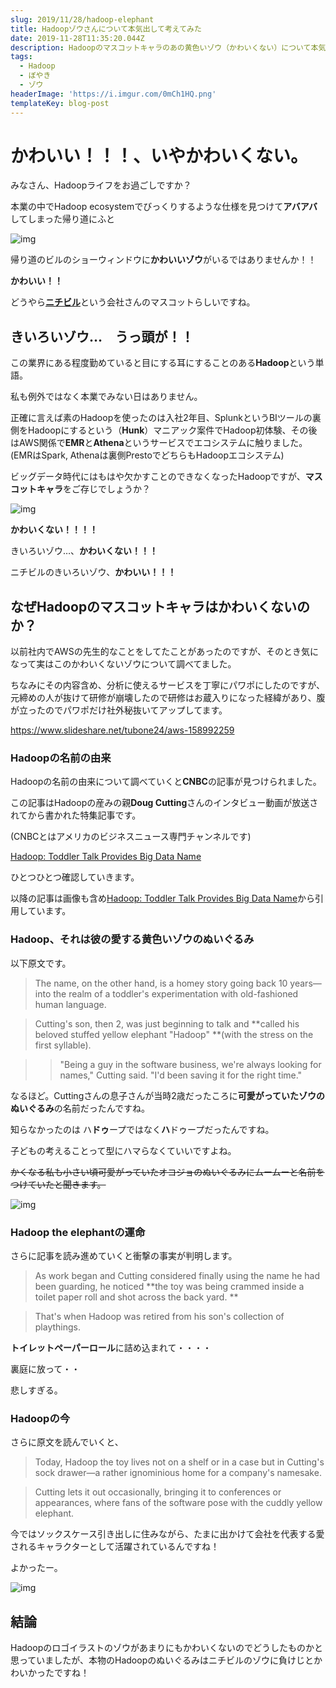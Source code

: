 ```yaml
---
slug: 2019/11/28/hadoop-elephant
title: Hadoopゾウさんについて本気出して考えてみた
date: 2019-11-28T11:35:20.044Z
description: Hadoopのマスコットキャラのあの黄色いゾウ（かわいくない）について本気出して考えてみた記事です。
tags:
  - Hadoop
  - ぼやき
  - ゾウ
headerImage: 'https://i.imgur.com/0mCh1HQ.png'
templateKey: blog-post
---
```

# かわいい！！！、いやかわいくない。

みなさん、Hadoopライフをお過ごしですか？

本業の中でHadoop ecosystemでびっくりするような仕様を見つけて**アバアバ**してしまった帰り道にふと

![img](https://i.imgur.com/l7yJoBP.jpg)

帰り道のビルのショーウィンドウに**かわいいゾウ**がいるではありませんか！！

**かわいい！！**

どうやら[**ニチビル**](https://www.nichibil.com/)という会社さんのマスコットらしいですね。

## きいろいゾウ…　うっ頭が！！

この業界にある程度勤めていると目にする耳にすることのある**Hadoop**という単語。

私も例外ではなく本業でみない日はありません。

正確に言えば素のHadoopを使ったのは入社2年目、SplunkというBIツールの裏側をHadoopにするという（**Hunk**）マニアック案件でHadoop初体験、その後はAWS関係で**EMR**と**Athena**というサービスでエコシステムに触りました。(EMRはSpark, Athenaは裏側PrestoでどちらもHadoopエコシステム)

ビッグデータ時代にはもはや欠かすことのできなくなったHadoopですが、**マスコットキャラ**をご存じでしょうか？

![img](https://i.imgur.com/0mCh1HQ.png)

**かわいくない！！！！**

きいろいゾウ…、**かわいくない！！！**

ニチビルのきいろいゾウ、**かわいい！！！**

## なぜHadoopのマスコットキャラはかわいくないのか？

以前社内でAWSの先生的なことをしてたことがあったのですが、そのとき気になって実はこのかわいくないゾウについて調べてました。

ちなみにその内容含め、分析に使えるサービスを丁寧にパワポにしたのですが、元締めの人が抜けて研修が崩壊したので研修はお蔵入りになった経緯があり、腹が立ったのでパワポだけ社外秘抜いてアップしてます。

https://www.slideshare.net/tubone24/aws-158992259

### Hadoopの名前の由来

Hadoopの名前の由来について調べていくと**CNBC**の記事が見つけられました。

この記事はHadoopの産みの親**Doug Cutting**さんのインタビュー動画が放送されてから書かれた特集記事です。

(CNBCとはアメリカのビジネスニュース専門チャンネルです)

[Hadoop: Toddler Talk Provides Big Data Name](https://www.cnbc.com/id/100769719)

ひとつひとつ確認していきます。

以降の記事は画像も含め[Hadoop: Toddler Talk Provides Big Data Name](https://www.cnbc.com/id/100769719)から引用しています。


### Hadoop、それは彼の愛する黄色いゾウのぬいぐるみ

以下原文です。

> The name, on the other hand, is a homey story going back 10 years—into the realm of a toddler's experimentation with old-fashioned human language. 

> Cutting's son, then 2, was just beginning to talk and **called his beloved stuffed yellow elephant "Hadoop" **(with the stress on the first syllable).

>>  "Being a guy in the software business, we're always looking for names," Cutting said. "I'd been saving it for the right time."

なるほど。Cuttingさんの息子さんが当時2歳だったころに**可愛がっていたゾウのぬいぐるみ**の名前だったんですね。

知らなかったのは ハ**ドゥ**ープではなく**ハ**ドゥープだったんですね。

子どもの考えることって型にハマらなくていいですよね。

~~かくなる私も小さい頃可愛がっていたオコジョのぬいぐるみにムームーと名前をつけていたと聞きます。~~

![img](https://fm.cnbc.com/applications/cnbc.com/resources/img/editorial/2013/05/23/100762110-hadoop.1910x1000.jpg?v=1369757080)

### Hadoop the elephantの運命

さらに記事を読み進めていくと衝撃の事実が判明します。

> As work began and Cutting considered finally using the name he had been guarding, he noticed **the toy was being crammed inside a toilet paper roll and shot across the back yard.**

> That's when Hadoop was retired from his son's collection of playthings.

**トイレットペーパーロール**に詰め込まれて・・・・

裏庭に放って・・

悲しすぎる。

### Hadoopの今

さらに原文を読んでいくと、

> Today, Hadoop the toy lives not on a shelf or in a case but in Cutting's sock drawer—a rather ignominious home for a company's namesake. 

> Cutting lets it out occasionally, bringing it to conferences or appearances, where fans of the software pose with the cuddly yellow elephant.

今ではソックスケース引き出しに住みながら、たまに出かけて会社を代表する愛されるキャラクターとして活躍されているんですね！

よかったー。

![img](https://fm.cnbc.com/applications/cnbc.com/resources/img/editorial/2013/05/23/100762543-Hadoop-at-Cloudera-ITPT2-Dinner.1910x1000.jpg?v=1418397661)           

## 結論

Hadoopのロゴイラストのゾウがあまりにもかわいくないのでどうしたものかと思っていましたが、本物のHadoopのぬいぐるみはニチビルのゾウに負けじとかわいかったですね！
